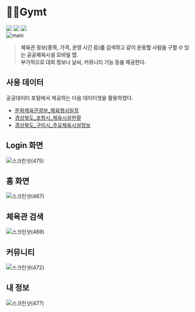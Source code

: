 # 🏃‍♀️Gymt
<img src="https://img.shields.io/badge/React Native-61DAFB?style=flat-square&logo=React&logoColor=white"/> <img src="https://img.shields.io/badge/Expo-000020?style=flat-square&logo=Expo&logoColor=white"/> <img src="https://img.shields.io/badge/Firebase-FFCA28?style=flat-square&logo=Firebase&logoColor=white"/>  
![main](https://user-images.githubusercontent.com/71166763/130784205-51621b28-3640-4217-b091-5ee94857b321.png)
> **체육관 정보(종목, 가격, 운영 시간 등)를 검색하고 같이 운동할 사람을 구할 수 있는 공공체육시설 모바일 앱.**  
> **부가적으로 대회 정보나 날씨, 커뮤니티 기능 등을 제공한다.**    
  
## 사용 데이터
공공데이터 포털에서 제공하는 다음 데이터셋을 활용하였다.
  - <a href="https://www.data.go.kr/data/3070136/fileData.do">문화체육관광부_체육행사일정</a>
  - <a href="https://www.data.go.kr/data/15030307/fileData.do">경상북도_포항시_체육시설현황</a>
  - <a href="https://www.data.go.kr/data/3071412/fileData.do">경상북도_구미시_주요체육시설정보</a>
## Login 화면
  
![스크린샷(475)](https://user-images.githubusercontent.com/71166763/130786230-929a76b8-649f-4b0b-8043-7b1318661993.png)

  
## 홈 화면
  
![스크린샷(467)](https://user-images.githubusercontent.com/71166763/130786521-c983e2be-38d6-45bd-8dd6-be0c5f6b5933.png)
  
  
## 체육관 검색
  
![스크린샷(469)](https://user-images.githubusercontent.com/71166763/130786723-881d71ab-b136-4751-9853-c9c3b9b469c3.png)

  
## 커뮤니티
  
![스크린샷(472)](https://user-images.githubusercontent.com/71166763/130786913-75e63fe1-f701-4ed9-be7e-24036d7ed2b7.png)
 
  
## 내 정보
  
![스크린샷(477)](https://user-images.githubusercontent.com/71166763/130786998-4525e2b8-0b04-4c9d-9f3f-b7f0fc5b12b6.png)
